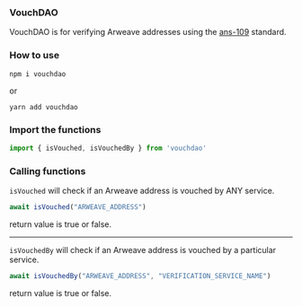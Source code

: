 ### VouchDAO

VouchDAO is for verifying Arweave addresses using the <a href="https://github.com/ArweaveTeam/arweave-standards/blob/ans-109/ans/ANS-109.md">ans-109</a> standard.

### How to use
`npm i vouchdao`<br/>

or</br>

`yarn add vouchdao`

### Import the functions

```js
import { isVouched, isVouchedBy } from 'vouchdao'
```

### Calling functions

`isVouched` will check if an Arweave address is vouched by ANY service.

```js
await isVouched("ARWEAVE_ADDRESS")
```
return value is true or false.
<hr/>

`isVouchedBy` will check if an Arweave address is vouched by a particular service.

```js
await isVouchedBy("ARWEAVE_ADDRESS", "VERIFICATION_SERVICE_NAME")
```

return value is true or false.
